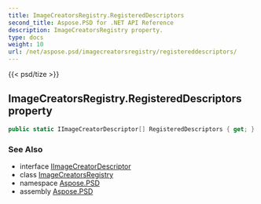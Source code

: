 ```yaml
---
title: ImageCreatorsRegistry.RegisteredDescriptors
second_title: Aspose.PSD for .NET API Reference
description: ImageCreatorsRegistry property. 
type: docs
weight: 10
url: /net/aspose.psd/imagecreatorsregistry/registereddescriptors/
---
```

{{< psd/tize >}}
## ImageCreatorsRegistry.RegisteredDescriptors property

```csharp
public static IImageCreatorDescriptor[] RegisteredDescriptors { get; }
```

### See Also

* interface [IImageCreatorDescriptor](../../iimagecreatordescriptor/)
* class [ImageCreatorsRegistry](../)
* namespace [Aspose.PSD](../../imagecreatorsregistry/)
* assembly [Aspose.PSD](../../../)



